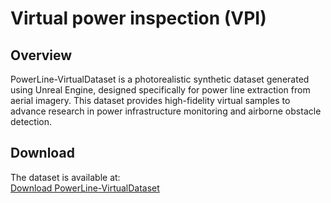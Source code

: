 # Virtual power inspection (VPI)

## Overview
PowerLine-VirtualDataset is a photorealistic synthetic dataset generated using Unreal Engine, designed specifically for power line extraction from aerial imagery. This dataset provides high-fidelity virtual samples to advance research in power infrastructure monitoring and airborne obstacle detection.

## Download
The dataset is available at:  
[Download PowerLine-VirtualDataset](Your_Download_Link_Here)  
